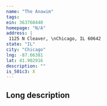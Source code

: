 ```yaml
---
name: "The Anawim"
tags:
ein: 363768440
homepage: "N/A"
address: |
 1125 N Cleaver, \nChicago, IL 60642
state: "IL"
city: "Chicago"
lng: -87.66381
lat: 41.902916
description: ""
is_501c3: X
---
```


## Long description


